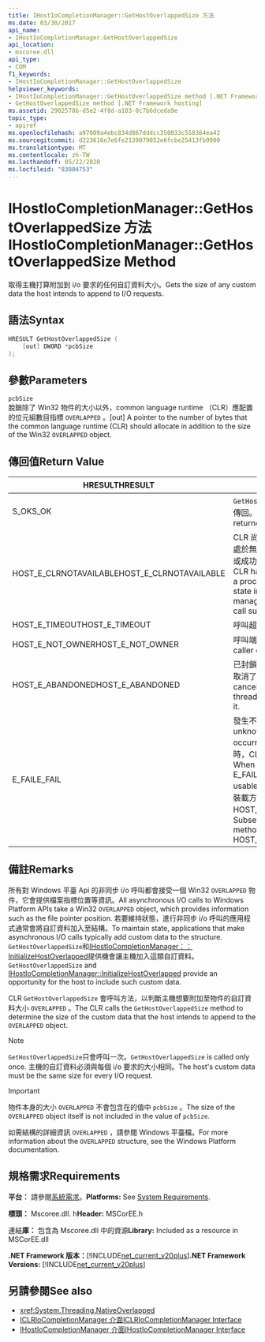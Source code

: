 ```yaml
---
title: IHostIoCompletionManager::GetHostOverlappedSize 方法
ms.date: 03/30/2017
api_name:
- IHostIoCompletionManager.GetHostOverlappedSize
api_location:
- mscoree.dll
api_type:
- COM
f1_keywords:
- IHostIoCompletionManager::GetHostOverlappedSize
helpviewer_keywords:
- IHostIoCompletionManager::GetHostOverlappedSize method [.NET Framework hosting]
- GetHostOverlappedSize method [.NET Framework hosting]
ms.assetid: 2902578b-d5e2-4f8d-a103-0c7b6dceda9e
topic_type:
- apiref
ms.openlocfilehash: a97009a4ebc834d867dddcc350033c550364ea42
ms.sourcegitcommit: d223616e7e6fe2139079052e6fcbe25413fb9900
ms.translationtype: MT
ms.contentlocale: zh-TW
ms.lasthandoff: 05/22/2020
ms.locfileid: "83804753"
---
```

# <a name="ihostiocompletionmanagergethostoverlappedsize-method"></a><span data-ttu-id="d3b1e-102">IHostIoCompletionManager::GetHostOverlappedSize 方法</span><span class="sxs-lookup"><span data-stu-id="d3b1e-102">IHostIoCompletionManager::GetHostOverlappedSize Method</span></span>
<span data-ttu-id="d3b1e-103">取得主機打算附加到 i/o 要求的任何自訂資料大小。</span><span class="sxs-lookup"><span data-stu-id="d3b1e-103">Gets the size of any custom data the host intends to append to I/O requests.</span></span>  
  
## <a name="syntax"></a><span data-ttu-id="d3b1e-104">語法</span><span class="sxs-lookup"><span data-stu-id="d3b1e-104">Syntax</span></span>  
  
```cpp  
HRESULT GetHostOverlappedSize (  
    [out] DWORD *pcbSize  
);  
```  
  
## <a name="parameters"></a><span data-ttu-id="d3b1e-105">參數</span><span class="sxs-lookup"><span data-stu-id="d3b1e-105">Parameters</span></span>  
 `pcbSize`  
 <span data-ttu-id="d3b1e-106">脫銷除了 Win32 物件的大小以外，common language runtime （CLR）應配置的位元組數目指標 `OVERLAPPED` 。</span><span class="sxs-lookup"><span data-stu-id="d3b1e-106">[out] A pointer to the number of bytes that the common language runtime (CLR) should allocate in addition to the size of the Win32 `OVERLAPPED` object.</span></span>  
  
## <a name="return-value"></a><span data-ttu-id="d3b1e-107">傳回值</span><span class="sxs-lookup"><span data-stu-id="d3b1e-107">Return Value</span></span>  
  
|<span data-ttu-id="d3b1e-108">HRESULT</span><span class="sxs-lookup"><span data-stu-id="d3b1e-108">HRESULT</span></span>|<span data-ttu-id="d3b1e-109">描述</span><span class="sxs-lookup"><span data-stu-id="d3b1e-109">Description</span></span>|  
|-------------|-----------------|  
|<span data-ttu-id="d3b1e-110">S_OK</span><span class="sxs-lookup"><span data-stu-id="d3b1e-110">S_OK</span></span>|<span data-ttu-id="d3b1e-111">`GetHostOverlappedSize`已成功傳回。</span><span class="sxs-lookup"><span data-stu-id="d3b1e-111">`GetHostOverlappedSize` returned successfully.</span></span>|  
|<span data-ttu-id="d3b1e-112">HOST_E_CLRNOTAVAILABLE</span><span class="sxs-lookup"><span data-stu-id="d3b1e-112">HOST_E_CLRNOTAVAILABLE</span></span>|<span data-ttu-id="d3b1e-113">CLR 尚未載入進程中，或 CLR 處於無法執行 managed 程式碼或成功處理呼叫的狀態。</span><span class="sxs-lookup"><span data-stu-id="d3b1e-113">The CLR has not been loaded into a process, or the CLR is in a state in which it cannot run managed code or process the call successfully.</span></span>|  
|<span data-ttu-id="d3b1e-114">HOST_E_TIMEOUT</span><span class="sxs-lookup"><span data-stu-id="d3b1e-114">HOST_E_TIMEOUT</span></span>|<span data-ttu-id="d3b1e-115">呼叫超時。</span><span class="sxs-lookup"><span data-stu-id="d3b1e-115">The call timed out.</span></span>|  
|<span data-ttu-id="d3b1e-116">HOST_E_NOT_OWNER</span><span class="sxs-lookup"><span data-stu-id="d3b1e-116">HOST_E_NOT_OWNER</span></span>|<span data-ttu-id="d3b1e-117">呼叫端沒有擁有鎖定。</span><span class="sxs-lookup"><span data-stu-id="d3b1e-117">The caller does not own the lock.</span></span>|  
|<span data-ttu-id="d3b1e-118">HOST_E_ABANDONED</span><span class="sxs-lookup"><span data-stu-id="d3b1e-118">HOST_E_ABANDONED</span></span>|<span data-ttu-id="d3b1e-119">已封鎖的執行緒或光纖在等候時取消了事件。</span><span class="sxs-lookup"><span data-stu-id="d3b1e-119">An event was canceled while a blocked thread or fiber was waiting on it.</span></span>|  
|<span data-ttu-id="d3b1e-120">E_FAIL</span><span class="sxs-lookup"><span data-stu-id="d3b1e-120">E_FAIL</span></span>|<span data-ttu-id="d3b1e-121">發生不明的嚴重失敗。</span><span class="sxs-lookup"><span data-stu-id="d3b1e-121">An unknown catastrophic failure occurred.</span></span> <span data-ttu-id="d3b1e-122">當方法傳回 E_FAIL 時，CLR 就無法在進程內使用。</span><span class="sxs-lookup"><span data-stu-id="d3b1e-122">When a method returns E_FAIL, the CLR is no longer usable within the process.</span></span> <span data-ttu-id="d3b1e-123">對裝載方法的後續呼叫會傳回 HOST_E_CLRNOTAVAILABLE。</span><span class="sxs-lookup"><span data-stu-id="d3b1e-123">Subsequent calls to hosting methods return HOST_E_CLRNOTAVAILABLE.</span></span>|  
  
## <a name="remarks"></a><span data-ttu-id="d3b1e-124">備註</span><span class="sxs-lookup"><span data-stu-id="d3b1e-124">Remarks</span></span>  
 <span data-ttu-id="d3b1e-125">所有對 Windows 平臺 Api 的非同步 i/o 呼叫都會接受一個 Win32 `OVERLAPPED` 物件，它會提供檔案指標位置等資訊。</span><span class="sxs-lookup"><span data-stu-id="d3b1e-125">All asynchronous I/O calls to Windows Platform APIs take a Win32 `OVERLAPPED` object, which provides information such as the file pointer position.</span></span> <span data-ttu-id="d3b1e-126">若要維持狀態，進行非同步 i/o 呼叫的應用程式通常會將自訂資料加入至結構。</span><span class="sxs-lookup"><span data-stu-id="d3b1e-126">To maintain state, applications that make asynchronous I/O calls typically add custom data to the structure.</span></span> <span data-ttu-id="d3b1e-127">`GetHostOverlappedSize`和[IHostIoCompletionManager：： InitializeHostOverlapped](ihostiocompletionmanager-initializehostoverlapped-method.md)提供機會讓主機加入這類自訂資料。</span><span class="sxs-lookup"><span data-stu-id="d3b1e-127">`GetHostOverlappedSize` and [IHostIoCompletionManager::InitializeHostOverlapped](ihostiocompletionmanager-initializehostoverlapped-method.md) provide an opportunity for the host to include such custom data.</span></span>  
  
 <span data-ttu-id="d3b1e-128">CLR `GetHostOverlappedSize` 會呼叫方法，以判斷主機想要附加至物件的自訂資料大小 `OVERLAPPED` 。</span><span class="sxs-lookup"><span data-stu-id="d3b1e-128">The CLR calls the `GetHostOverlappedSize` method to determine the size of the custom data that the host intends to append to the `OVERLAPPED` object.</span></span>  
  
> [!NOTE]
> <span data-ttu-id="d3b1e-129">`GetHostOverlappedSize`只會呼叫一次。</span><span class="sxs-lookup"><span data-stu-id="d3b1e-129">`GetHostOverlappedSize` is called only once.</span></span> <span data-ttu-id="d3b1e-130">主機的自訂資料必須與每個 i/o 要求的大小相同。</span><span class="sxs-lookup"><span data-stu-id="d3b1e-130">The host's custom data must be the same size for every I/O request.</span></span>  
  
> [!IMPORTANT]
> <span data-ttu-id="d3b1e-131">物件本身的大小 `OVERLAPPED` 不會包含在的值中 `pcbSize` 。</span><span class="sxs-lookup"><span data-stu-id="d3b1e-131">The size of the `OVERLAPPED` object itself is not included in the value of `pcbSize`.</span></span>  
  
 <span data-ttu-id="d3b1e-132">如需結構的詳細資訊 `OVERLAPPED` ，請參閱 Windows 平臺檔。</span><span class="sxs-lookup"><span data-stu-id="d3b1e-132">For more information about the `OVERLAPPED` structure, see the Windows Platform documentation.</span></span>  
  
## <a name="requirements"></a><span data-ttu-id="d3b1e-133">規格需求</span><span class="sxs-lookup"><span data-stu-id="d3b1e-133">Requirements</span></span>  
 <span data-ttu-id="d3b1e-134">**平台：** 請參閱[系統需求](../../get-started/system-requirements.md)。</span><span class="sxs-lookup"><span data-stu-id="d3b1e-134">**Platforms:** See [System Requirements](../../get-started/system-requirements.md).</span></span>  
  
 <span data-ttu-id="d3b1e-135">**標頭：** Mscoree.dll. h</span><span class="sxs-lookup"><span data-stu-id="d3b1e-135">**Header:** MSCorEE.h</span></span>  
  
 <span data-ttu-id="d3b1e-136">連結**庫：** 包含為 Mscoree.dll 中的資源</span><span class="sxs-lookup"><span data-stu-id="d3b1e-136">**Library:** Included as a resource in MSCorEE.dll</span></span>  
  
 <span data-ttu-id="d3b1e-137">**.NET Framework 版本：**[!INCLUDE[net_current_v20plus](../../../../includes/net-current-v20plus-md.md)]</span><span class="sxs-lookup"><span data-stu-id="d3b1e-137">**.NET Framework Versions:** [!INCLUDE[net_current_v20plus](../../../../includes/net-current-v20plus-md.md)]</span></span>  
  
## <a name="see-also"></a><span data-ttu-id="d3b1e-138">另請參閱</span><span class="sxs-lookup"><span data-stu-id="d3b1e-138">See also</span></span>

- <xref:System.Threading.NativeOverlapped>
- [<span data-ttu-id="d3b1e-139">ICLRIoCompletionManager 介面</span><span class="sxs-lookup"><span data-stu-id="d3b1e-139">ICLRIoCompletionManager Interface</span></span>](iclriocompletionmanager-interface.md)
- [<span data-ttu-id="d3b1e-140">IHostIoCompletionManager 介面</span><span class="sxs-lookup"><span data-stu-id="d3b1e-140">IHostIoCompletionManager Interface</span></span>](ihostiocompletionmanager-interface.md)
